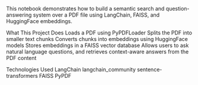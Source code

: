 This notebook demonstrates how to build a semantic search and question-answering system over a PDF file using LangChain, FAISS, and HuggingFace embeddings.

What This Project Does
Loads a PDF using PyPDFLoader
Splits the PDF into smaller text chunks
Converts chunks into embeddings using HuggingFace models
Stores embeddings in a FAISS vector database
Allows users to ask natural language questions, and retrieves context-aware answers from the PDF content

Technologies Used
LangChain
langchain_community
sentence-transformers
FAISS
PyPDF
